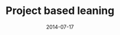 ---
title: Project based leaning </br>
layout: default
modal-id: 3
date: 2014-07-17
img: scratch.png
alt: image-alt
description: For a further deeper perspective for programming, we will focus on a real world programming language - <b>Javascript</b>, which could be widely used for Web/Game/Mobile App and more.  After the fundamental language knowledge it should be a relative good understanding for creativity with programming for all possible successful projects.
---